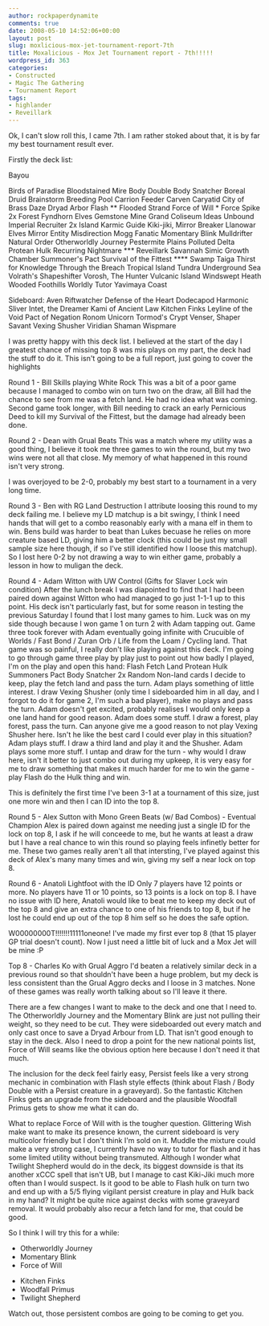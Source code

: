 ```yaml
---
author: rockpaperdynamite
comments: true
date: 2008-05-10 14:52:06+00:00
layout: post
slug: moxlicious-mox-jet-tournament-report-7th
title: Moxalicious - Mox Jet Tournament report - 7th!!!!!
wordpress_id: 363
categories:
- Constructed
- Magic The Gathering
- Tournament Report
tags:
- highlander
- Reveillark
---
```


Ok, I can't slow roll this, I came 7th. I am rather stoked about that, it is by far my best tournament result ever.



Firstly the deck list:
<!-- more -->Bayou
Birds of Paradise
Bloodstained Mire
Body Double
Body Snatcher
Boreal Druid
Brainstorm
Breeding Pool
Carrion Feeder
Carven Caryatid
City of Brass
Daze
Dryad Arbor
Flash **
Flooded Strand
Force of Will *
Force Spike
2x Forest
Fyndhorn Elves
Gemstone Mine
Grand Coliseum
Ideas Unbound
Imperial Recruiter
2x Island
Karmic Guide
Kiki-jiki, Mirror Breaker
Llanowar Elves
Mirror Entity
Misdirection
Mogg Fanatic
Momentary Blink
Mulldrifter
Natural Order
Otherworldly Journey
Pestermite
Plains
Polluted Delta
Protean Hulk
Recurring Nightmare ***
Reveillark
Savannah
Simic Growth Chamber
Summoner's Pact
Survival of the Fittest ****
Swamp
Taiga
Thirst for Knowledge
Through the Breach
Tropical Island
Tundra
Underground Sea
Volrath's Shapeshifter
Vorosh, The Hunter
Vulcanic Island
Windswept Heath
Wooded Foothills
Worldly Tutor
Yavimaya Coast





Sideboard:
Aven Riftwatcher
Defense of the Heart
Dodecapod
Harmonic Sliver
Intet, the Dreamer
Kami of Ancient Law
Kitchen Finks
Leyline of the Void
Pact of Negation
Ronom Unicorn
Tormod's Crypt
Venser, Shaper Savant
Vexing Shusher
Viridian Shaman
Wispmare




I was pretty happy with this deck list. I believed at the start of the day I greatest chance of missing top 8 was mis plays on my part, the deck had the stuff to do it. This isn't going to be a full report, just going to cover the highlights





Round 1 - Bill Skills playing White Rock
This was a bit of a poor game because I managed to combo win on turn two on the draw, all Bill had the chance to see from me was a fetch land. He had no idea what was coming. Second game took longer, with Bill needing to crack an early Pernicious Deed to kill my Survival of the Fittest, but the damage had already been done.





Round 2 - Dean with Grual Beats
This was a match where my utility was a good thing, I believe it took me three games to win the round, but my two wins were not all that close. My memory of what happened in this round isn't very strong.




I was overjoyed to be 2-0, probably my best start to a tournament in a very long time.





Round 3 - Ben with RG Land Destruction
I attribute loosing this round to my deck failing me. I believe my LD matchup is a bit swingy, I think I need hands that will get to a combo reasonably early with a mana elf in them to win. Bens build was harder to beat than Lukes becuase he relies on more creature based LD, giving him a better clock (this could be just my small sample size here though, if so I've still identified how I loose this matchup). So I lost here 0-2 by not drawing a way to win either game, probably a lesson in how to muligan the deck.





Round 4 - Adam Witton with UW Control (Gifts for Slaver Lock win condition)
After the lunch break I was diapointed to find that I had been paired down against Witton who had managed to go just 1-1-1 up to this point. His deck isn't particularly fast, but for some reason in testing the previous Saturday I found that I lost many games to him.
Luck was on my side though because I won game 1 on turn 2 with Adam tapping out. Game three took forever with Adam eventually going infinite with Crucuible of Worlds / Fast Bond / Zuran Orb / Life from the Loam / Cycling land. That game was so painful, I really don't like playing against this deck.
I'm going to go through game three play by play just to point out how badly I played, I'm on the play and open this hand:
Flash
Fetch Land
Protean Hulk
Summoners Pact
Body Snatcher
2x Random Non-land cards
I decide to keep, play the fetch land and pass the turn.
Adam plays something of little interest.
I draw Vexing Shusher (only time I sideboarded him in all day, and I forgot to do it for game 2, I'm such a bad player), make no plays and pass the turn. Adam doesn't get excited, probably realises I would only keep a one land hand for good reason.
Adam does some stuff.
I draw a forest, play forest, pass the turn. Can anyone give me a good reason to not play Vexing Shusher here. Isn't he like the best card I could ever play in this situation?
Adam plays stuff.
I draw a third land and play it and the Shusher.
Adam plays some more stuff.
I untap and draw for the turn - why would I draw here, isn't it better to just combo out during my upkeep, it is very easy for me to draw something that makes it much harder for me to win the game - play Flash do the Hulk thing and win.




This is definitely the first time I've been 3-1 at a tournament of this size, just one more win and then I can ID into the top 8.





Round 5 - Alex Sutton with Mono Green Beats (w/ Bad Combos) - Eventual Champion
Alex is paired down against me needing just a single ID for the lock on top 8, I ask if he will conceede to me, but he wants at least a draw but I have a real chance to win this round so playing feels infinetly better for me.
These two games really aren't all that intersting, I've played against this deck of Alex's many many times and win, giving my self a near lock on top 8.





Round 6 - Anatoli Lightfoot with the ID
Only 7 players have 12 points or more. No players have 11 or 10 points, so 13 points is a lock on top 8. I have no issue with ID here, Anatoli would like to beat me to keep my deck out of the top 8 and give an extra chance to one of his friends to top 8, but if he lost he could end up out of the top 8 him self so he does the safe option.




W00000000T!!!!!!!11111oneone! I've made my first ever top 8 (that 15 player GP trial doesn't count). Now I just need a little bit of luck and a Mox Jet will be mine :P





Top 8 - Charles Ko with Grual Aggro
I'd beaten a relatively similar deck in a previous round so that shouldn't have been a huge problem, but my deck is less consistent than the Grual Aggro decks and I loose in 3 matches. None of these games was really worth talking about so I'll leave it there.




There are a few changes I want to make to the deck and one that I need to. The Otherworldly Journey and the Momentary Blink are just not pulling their weight, so they need to be cut. They were sideboarded out every match and only cast once to save a Dryad Arbour from LD. That isn't good enough to stay in the deck. Also I need to drop a point for the new national points list, Force of Will seams like the obvious option here because I don't need it that much.




The inclusion for the deck feel fairly easy, Persist feels like a very strong mechanic in combination with Flash style effects (think about Flash / Body Double with a Persist creature in a graveyard). So the fantastic Kitchen Finks gets an upgrade from the sideboard and the plausible Woodfall Primus gets to show me what it can do.




What to replace Force of Will with is the tougher question. Glittering Wish make want to make its presence known, the current sideboard is very multicolor friendly but I don't think I'm sold on it. Muddle the mixture could make a very strong case, I currently have no way to tutor for flash and it has some limited utility without being transmuted. Although I wonder what Twilight Shepherd would do in the deck, its biggest downside is that its another xCCC spell that isn't UB, but I manage to cast Kiki-Jiki much more often than I would suspect. Is it good to be able to Flash hulk on turn two and end up with a 5/5 flying vigilant persist creature in play and Hulk back in my hand? It might be quite nice against decks with some graveyard removal. It would probably also recur a fetch land for me, that could be good.





So I think I will try this for a while:
- Otherworldly Journey
- Momentary Blink
- Force of Will
+ Kitchen Finks
+ Woodfall Primus
+ Twilight Shepherd




Watch out, those persistent combos are going to be coming to get you.
